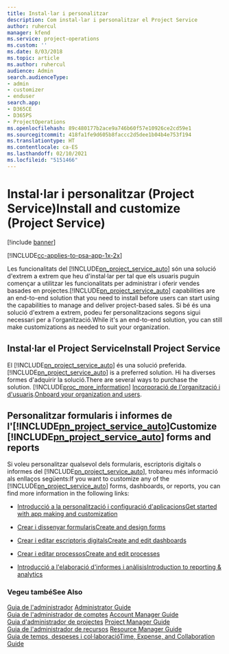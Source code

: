 ```yaml
---
title: Instal·lar i personalitzar
description: Com instal·lar i personalitzar el Project Service
author: ruhercul
manager: kfend
ms.service: project-operations
ms.custom: ''
ms.date: 8/03/2018
ms.topic: article
ms.author: ruhercul
audience: Admin
search.audienceType:
- admin
- customizer
- enduser
search.app:
- D365CE
- D365PS
- ProjectOperations
ms.openlocfilehash: 89c480177b2ace9a746b60f57e10926ce2cd59e1
ms.sourcegitcommit: 418fa1fe9d605b8faccc2d5dee1b04b4e753f194
ms.translationtype: HT
ms.contentlocale: ca-ES
ms.lasthandoff: 02/10/2021
ms.locfileid: "5151466"
---
```

# <a name="install-and-customize-project-service"></a><span data-ttu-id="697cf-103">Instal·lar i personalitzar (Project Service)</span><span class="sxs-lookup"><span data-stu-id="697cf-103">Install and customize (Project Service)</span></span>

[!include [banner](../includes/psa-now-project-operations.md)]

[!INCLUDE[cc-applies-to-psa-app-1x-2x](../includes/cc-applies-to-psa-app-1x-2x.md)]

<span data-ttu-id="697cf-104">Les funcionalitats del [!INCLUDE[pn_project_service_auto](../includes/pn-project-service-auto.md)] són una solució d'extrem a extrem que heu d'instal·lar per tal que els usuaris puguin començar a utilitzar les funcionalitats per administrar i oferir vendes basades en projectes.</span><span class="sxs-lookup"><span data-stu-id="697cf-104">[!INCLUDE[pn_project_service_auto](../includes/pn-project-service-auto.md)] capabilities are an end-to-end solution that you need to install before users can start using the capabilities to manage and deliver project-based sales.</span></span> <span data-ttu-id="697cf-105">Si bé és una solució d'extrem a extrem, podeu fer personalitzacions segons sigui necessari per a l'organització.</span><span class="sxs-lookup"><span data-stu-id="697cf-105">While it's an end-to-end solution, you can still make customizations as needed to suit your organization.</span></span>  
<!-- TODO: I expect to find the information on how to get and install this here. Please find that and add it here. Same for Project Service.--> 
  
## <a name="install-project-service"></a><span data-ttu-id="697cf-106">Instal·lar el Project Service</span><span class="sxs-lookup"><span data-stu-id="697cf-106">Install Project Service</span></span>  
 <span data-ttu-id="697cf-107">El [!INCLUDE[pn_project_service_auto](../includes/pn-project-service-auto.md)] és una solució preferida.</span><span class="sxs-lookup"><span data-stu-id="697cf-107">[!INCLUDE[pn_project_service_auto](../includes/pn-project-service-auto.md)] is a preferred solution.</span></span> <span data-ttu-id="697cf-108">Hi ha diverses formes d'adquirir la solució.</span><span class="sxs-lookup"><span data-stu-id="697cf-108">There are several ways to purchase the solution.</span></span> [!INCLUDE[proc_more_information](../includes/proc-more-information.md)] <span data-ttu-id="697cf-109">[Incorporació de l'organització i d'usuaris](https://docs.microsoft.com/dynamics365/customerengagement/on-premises/admin/onboard-your-organization-and-users-to-dynamics-365-online).</span><span class="sxs-lookup"><span data-stu-id="697cf-109">[Onboard your organization and users](https://docs.microsoft.com/dynamics365/customerengagement/on-premises/admin/onboard-your-organization-and-users-to-dynamics-365-online).</span></span>  
  
## <a name="customize-pn_project_service_auto-forms-and-reports"></a><span data-ttu-id="697cf-110">Personalitzar formularis i informes de l'[!INCLUDE[pn_project_service_auto](../includes/pn-project-service-auto.md)]</span><span class="sxs-lookup"><span data-stu-id="697cf-110">Customize [!INCLUDE[pn_project_service_auto](../includes/pn-project-service-auto.md)] forms and reports</span></span>  
 <span data-ttu-id="697cf-111">Si voleu personalitzar qualsevol dels formularis, escriptoris digitals o informes del [!INCLUDE[pn_project_service_auto](../includes/pn-project-service-auto.md)], trobareu més informació als enllaços següents:</span><span class="sxs-lookup"><span data-stu-id="697cf-111">If you want to customize any of the [!INCLUDE[pn_project_service_auto](../includes/pn-project-service-auto.md)] forms, dashboards, or reports, you can find more information in the following links:</span></span>  
  
- [<span data-ttu-id="697cf-112">Introducció a la personalització i configuració d'aplicacions</span><span class="sxs-lookup"><span data-stu-id="697cf-112">Get started with app making and customization</span></span>](https://docs.microsoft.com/dynamics365/customerengagement/on-premises/customize/getting-started-customization)  
  
- [<span data-ttu-id="697cf-113">Crear i dissenyar formularis</span><span class="sxs-lookup"><span data-stu-id="697cf-113">Create and design forms</span></span>](https://docs.microsoft.com/dynamics365/customerengagement/on-premises/customize/create-design-forms)  
  
- [<span data-ttu-id="697cf-114">Crear i editar escriptoris digitals</span><span class="sxs-lookup"><span data-stu-id="697cf-114">Create and edit dashboards</span></span>](https://docs.microsoft.com/dynamics365/customerengagement/on-premises/customize/create-edit-dashboards)  
  
- [<span data-ttu-id="697cf-115">Crear i editar processos</span><span class="sxs-lookup"><span data-stu-id="697cf-115">Create and edit processes</span></span>](https://docs.microsoft.com/dynamics365/customerengagement/on-premises/customize/guide-staff-through-common-tasks-processes)  
  
- [<span data-ttu-id="697cf-116">Introducció a l'elaboració d'informes i anàlisis</span><span class="sxs-lookup"><span data-stu-id="697cf-116">Introduction to reporting & analytics</span></span>](https://docs.microsoft.com/dynamics365/customerengagement/on-premises/analytics/reporting-analytics-with-dynamics-365)  
  
### <a name="see-also"></a><span data-ttu-id="697cf-117">Vegeu també</span><span class="sxs-lookup"><span data-stu-id="697cf-117">See Also</span></span>  
 <span data-ttu-id="697cf-118">[Guia de l'administrador](../psa/admin-guide.md) </span><span class="sxs-lookup"><span data-stu-id="697cf-118">[Administrator Guide](../psa/admin-guide.md) </span></span>  
 <span data-ttu-id="697cf-119">[Guia de l'administrador de comptes](../psa/account-manager-guide.md) </span><span class="sxs-lookup"><span data-stu-id="697cf-119">[Account Manager Guide](../psa/account-manager-guide.md) </span></span>  
 <span data-ttu-id="697cf-120">[Guia d'administrador de projectes](../psa/project-manager-guide.md) </span><span class="sxs-lookup"><span data-stu-id="697cf-120">[Project Manager Guide](../psa/project-manager-guide.md) </span></span>  
 <span data-ttu-id="697cf-121">[Guia de l'administrador de recursos](../psa/resource-manager-guide.md) </span><span class="sxs-lookup"><span data-stu-id="697cf-121">[Resource Manager Guide](../psa/resource-manager-guide.md) </span></span>  
 [<span data-ttu-id="697cf-122">Guia de temps, despeses i col·laboració</span><span class="sxs-lookup"><span data-stu-id="697cf-122">Time, Expense, and Collaboration Guide</span></span>](../psa/time-expense-collaboration-guide.md)
